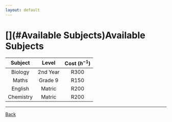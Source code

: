 ```yaml
---
layout: default
---
```


# [](#Available Subjects)Available Subjects

| Subject      | Level             | Cost ($h^{-1}$) |
|:------------:|:-----------------:|:---------------:|
| Biology      | 2nd Year          | R300            |
| Maths        | Grade 9           | R150            |
| English      | Matric            | R200            |
| Chemistry    | Matric            | R200            |

* * *
<a href="javascript:history.back()">Back</a>


